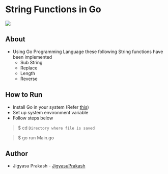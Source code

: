 # String Functions in Go

![](https://img.shields.io/badge/Made%20with-Go-blue/?style=for-the-badge&logo=appveyor)

## About
- Using Go Programming Language these following String functions have been implemented
  - Sub String
  - Replace
  - Length
  - Reverse
 
## How to Run
- Install Go in your system (Refer <a href="https://golang.org/">this</a>)
- Set up system environment variable
- Follow steps below
> $ cd `Directory where file is saved`

> $ go run Main.go

## Author
- Jigyasu Prakash - [JigyasuPrakash](https://github.com/JigyasuPrakash)
